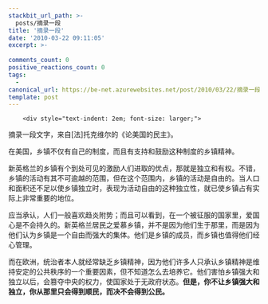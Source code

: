 ```yaml
---
stackbit_url_path: >-
  posts/摘录一段
title: '摘录一段'
date: '2010-03-22 09:11:05'
excerpt: >-
  
comments_count: 0
positive_reactions_count: 0
tags: 
  - 
canonical_url: https://be-net.azurewebsites.net/post/2010/03/22/摘录一段
template: post
---
```


        <div style="text-indent: 2em; font-size: larger;">
<p>摘录一段文字，来自[法]托克维尔的《论美国的民主》。</p>
<p>在美国，乡镇不仅有自己的制度，而且有支持和鼓励这种制度的乡镇精神。</p>
<p>新英格兰的乡镇有个到处可见的激励人们进取的优点，那就是独立和有权。不错，乡镇的活动有其不可逾越的范围，但在这个范围内，乡镇的活动是自由的。当人口和面积还不足以使乡镇独立时，表现为活动自由的这种独立性，就已使乡镇占有实际上非常重要的地位。</p>
<p>应当承认，人们一般喜欢趋炎附势；而且可以看到，在一个被征服的国家里，爱国心是不会持久的。新英格兰居民之爱慕乡镇，并不是因为他们生于那里，而是因为他们认为乡镇是一个自由而强大的集体。他们是乡镇的成员，而乡镇也值得他们经心管理。</p>
<p>而在欧洲，统治者本人就经常缺乏乡镇精神，因为他们许多人只承认乡镇精神是维持安定的公共秩序的一个重要因素，但不知道怎么去培养它。他们害怕乡镇强大和独立以后，会篡夺中央的权力，使国家处于无政府状态。<strong>但是，你不让乡镇强大和独立，你从那里只会得到顺民，而决不会得到公民。</strong></p>
</div>
      